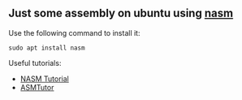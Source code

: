 ## Just some assembly on ubuntu using [nasm](https://www.nasm.us/)

Use the following command to install it: 
```
sudo apt install nasm
```

Useful tutorials:
- [NASM Tutorial](https://cs.lmu.edu/~ray/notes/nasmtutorial/)
- [ASMTutor](https://asmtutor.com/)